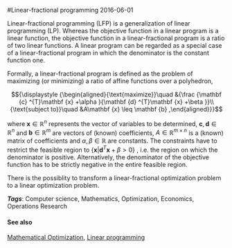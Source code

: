 
#Linear-fractional programming
2016-06-01

Linear-fractional programming (LFP) is a generalization of linear programming (LP). Whereas the objective function in a linear program is a linear function, the objective function in a linear-fractional program is a ratio of two linear functions. A linear program can be regarded as a special case of a linear-fractional program in which the denominator is the constant function one.

Formally, a linear-fractional program is defined as the problem of maximizing (or minimizing) a ratio of affine functions over a polyhedron,

$${\displaystyle {\begin{aligned}{\text{maximize}}\quad &{\frac {\mathbf {c} ^{T}\mathbf {x} +\alpha }{\mathbf {d} ^{T}\mathbf {x} +\beta }}\\{\text{subject to}}\quad &A\mathbf {x} \leq \mathbf {b} ,\end{aligned}}}$$

where ${\displaystyle \mathbf {x} \in \mathbb {R} ^{n}}$ represents the vector of variables to be determined, ${\displaystyle \mathbf {c} ,\mathbf {d} \in \mathbb {R} ^{n}}$ and ${\displaystyle \mathbf {b} \in \mathbb {R} ^{m}}$ are vectors of (known) coefficients, ${\displaystyle A\in \mathbb {R} ^{m\times n}}$ is a (known) matrix of coefficients and ${\displaystyle \alpha ,\beta \in \mathbb {R} }$ are constants. The constraints have to restrict the feasible region to ${\displaystyle \{\mathbf {x} |\mathbf {d} ^{T}\mathbf {x} +\beta >0\}}$ , i.e. the region on which the denominator is positive. Alternatively, the denominator of the objective function has to be strictly negative in the entire feasible region.

There is the possiblity to transform a linear-fractional optimization problem to a linear optimization problem.

***Tags***: Computer science, Mathematics, Optimization, Economics, Operations Research

#### See also
[Mathematical Optimization](/mathematical_optimization), [Linear programming](/linear_programming)


